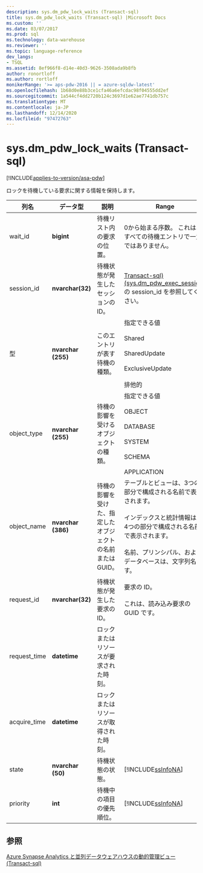```yaml
---
description: sys.dm_pdw_lock_waits (Transact-sql)
title: sys.dm_pdw_lock_waits (Transact-sql) |Microsoft Docs
ms.custom: ''
ms.date: 03/07/2017
ms.prod: sql
ms.technology: data-warehouse
ms.reviewer: ''
ms.topic: language-reference
dev_langs:
- TSQL
ms.assetid: 8ef966f8-d14e-40d3-9626-3508ada9b8fb
author: ronortloff
ms.author: rortloff
monikerRange: '>= aps-pdw-2016 || = azure-sqldw-latest'
ms.openlocfilehash: 1b68d0e88b3ce1cfa46a6efcdac98f04555dd2ef
ms.sourcegitcommit: 1a544cf4dd2720b124c3697d1e62ae7741db757c
ms.translationtype: MT
ms.contentlocale: ja-JP
ms.lasthandoff: 12/14/2020
ms.locfileid: "97472763"
---
```

# <a name="sysdm_pdw_lock_waits-transact-sql"></a>sys.dm_pdw_lock_waits (Transact-sql)
[!INCLUDE[applies-to-version/asa-pdw](../../includes/applies-to-version/asa-pdw.md)]

  ロックを待機している要求に関する情報を保持します。  
  
|列名|データ型|説明|Range|  
|-----------------|---------------|-----------------|-----------|  
|wait_id|**bigint**|待機リスト内の要求の位置。|0から始まる序数。 これは、すべての待機エントリで一意ではありません。|  
|session_id|**nvarchar(32)**|待機状態が発生したセッションの ID。|[Transact-sql&#41;&#40;sys.dm_pdw_exec_sessions](../../relational-databases/system-dynamic-management-views/sys-dm-pdw-exec-sessions-transact-sql.md)の session_id を参照してください。|  
|型|**nvarchar (255)**|このエントリが表す待機の種類。|指定できる値<br /><br /> Shared<br /><br /> SharedUpdate<br /><br /> ExclusiveUpdate<br /><br /> 排他的|  
|object_type|**nvarchar (255)**|待機の影響を受けるオブジェクトの種類。|指定できる値<br /><br /> OBJECT<br /><br /> DATABASE<br /><br /> SYSTEM<br /><br /> SCHEMA<br /><br /> APPLICATION|  
|object_name|**nvarchar (386)**|待機の影響を受けた、指定したオブジェクトの名前または GUID。|テーブルとビューは、3つの部分で構成される名前で表示されます。<br /><br /> インデックスと統計情報は、4つの部分で構成される名前で表示されます。<br /><br /> 名前、プリンシパル、およびデータベースは、文字列名です。|  
|request_id|**nvarchar(32)**|待機状態が発生した要求の ID。|要求の ID。<br /><br /> これは、読み込み要求の GUID です。|  
|request_time|**datetime**|ロックまたはリソースが要求された時刻。||  
|acquire_time|**datetime**|ロックまたはリソースが取得された時刻。||  
|state|**nvarchar (50)**|待機状態の状態。|[!INCLUDE[ssInfoNA](../../includes/ssinfona-md.md)]|  
|priority|**int**|待機中の項目の優先順位。|[!INCLUDE[ssInfoNA](../../includes/ssinfona-md.md)]|  
  
## <a name="see-also"></a>参照  
 [Azure Synapse Analytics と並列データウェアハウスの動的管理ビュー &#40;Transact-sql&#41;](../../relational-databases/system-dynamic-management-views/sql-and-parallel-data-warehouse-dynamic-management-views.md)  
  
  
